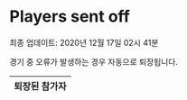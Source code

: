 # Players sent off
최종 업데이트: 2020년 12월 17일 02시 41분


경기 중 오류가 발생하는 경우 자동으로 퇴장됩니다.


| 퇴장된 참가자 |
|:---:|